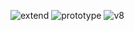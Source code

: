 ![extend](https://www.z4a.net/image/VVC5jj)
![prototype](https://www.z4a.net/image/VVCK3P)
![v8](https://www.z4a.net/image/VVCFPa)